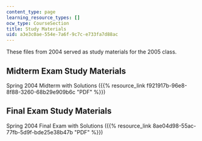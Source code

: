 ```yaml
---
content_type: page
learning_resource_types: []
ocw_type: CourseSection
title: Study Materials
uid: a3e3c0ae-554e-7a6f-9c7c-e733fa7d88ac
---
```


These files from 2004 served as study materials for the 2005 class.

Midterm Exam Study Materials
----------------------------

Spring 2004 Midterm with Solutions ({{% resource_link f921917b-96e8-8f88-3260-68b29e909b6c "PDF" %}})

Final Exam Study Materials
--------------------------

Spring 2004 Final Exam with Solutions ({{% resource_link 8ae04d98-55ac-77fb-5d9f-bde25e38b47b "PDF" %}})